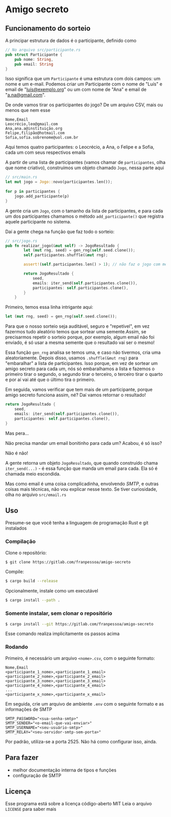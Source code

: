 # Amigo secreto

## Funcionamento do sorteio

A principar estrutura de dados é o participante, definido como 
```rust
// No arquivo src/participante.rs
pub struct Participante {
    pub nome: String,
    pub email: String
}
```

Isso significa que um `Participante` é uma estrutura com dois campos: um nome e um e-mail. Podemos criar um Participante com o nome de "Luís" e email de "luís@exemplo.org" ou um com nome de "Ana" e email de "a.na@gmail.com".
 
De onde vamos tirar os participantes do jogo? De um arquivo CSV, mais ou menos que nem esse

```csv
Nome,Email
Leocrécio,leo@gmail.com
Ana,ana.a@instituição.org
Felipe,filipão@hotmail.com
Sofia,sofia.sobrenome@uol.com.br

```
Aqui temos quatro participantes: o Leocrécio, a Ana, o Felipe e a Sofia, cada um com seus respectivos emails

A partir de uma lista de participantes (vamos chamar de `participantes`, olha que nome criativo), construímos um objeto chamado `Jogo`, nessa parte aqui

```rust
// src/main.rs
let mut jogo = Jogo::novo(participantes.len());
    
for p in participantes {
    jogo.add_participante(p)
}
```

A gente cria um `Jogo`, com o tamanho da lista de participantes, e para cada um dos participantes chamamos o método `add_participante()` que registra aquele participante no sistema. 

Daí a gente chega na função que faz todo o sorteio:
```rust
// src/jogo.rs
pub fn realizar_jogo(&mut self) -> JogoResultado {
        let (mut rng, seed) = gen_rng(self.seed.clone());
        self.participantes.shuffle(&mut rng);

        assert!(self.participantes.len() > 1); // não faz o jogo com menos de dois participantes

        return JogoResultado {
            seed,
            emails: iter_send(self.participantes.clone()),
            participantes: self.participantes.clone(),
        }
    }

```

Primeiro, temos essa linha intrigante aqui:
```rust
let (mut rng, seed) = gen_rng(self.seed.clone());
```
Para que o nosso sorteio seja auditável, seguro e "repetível", em vez fazermos tudo aleatório temos que sortear uma semente.Assim, se precisarmos repetir o sorteio porque, por exemplo, algum email não foi enviado, é só usar a mesma semente que o resultado vai ser o mesmo!

Essa função `gen_rng` analisa se temos uma, e caso não tivermos, cria uma aleatoriamente. Depois disso, usamos `.shuffle(&mut rng)` para "embaralhar" a lista de participantes. Isso porque, em vez de sortear um amigo secreto para cada um, nós só embaralhamos a lista e fazemos o primeiro tirar o segundo, o segundo tirar o terceiro, o terceiro tirar o quarto e por aí vai até que o último tira o primeiro.

Em seguida, vamos verificar que tem mais de um participante, porque amigo secreto funciona assim, né?
Daí vamos retornar o resultado!
```rust
return JogoResultado {
    seed,
    emails: iter_send(self.participantes.clone()),
    participantes: self.participantes.clone(),
}
```

Mas pera...

Não precisa mandar um email bonitinho para cada um?
Acabou, é só isso?

Não é não!

A gente retorna um objeto `JogoResultado`, que quando construído chama `iter_send(...)` - é essa função que manda um email para cada. Ela só é chamada meio escondida.

Mas como email é uma coisa complicadinha, envolvendo *SMTP*, e outras coisas mais técnicas, não vou explicar nesse texto. Se tiver curiosidade, olha no arquivo `src/email.rs`

## Uso
Presume-se que você tenha a linguagem de programação Rust e git instalados

### Compilação
Clone o repositório: 
```bash
$ git clone https://gitlab.com/franpessoa/amigo-secreto
```
Compile:
```bash
$ cargo build --release
```

Opcionalmente, instale como um executável
```bash
$ cargo install --path .
```

### Somente instalar, sem clonar o repositório
 ```bash
$ cargo install --git https://gitlab.com/franpessoa/amigo-secreto
```
Esse comando realiza implicitamente os passos acima

### Rodando
Primeiro, é necessário um arquivo `<nome>.csv`, com o seguinte formato:
```csv
Nome,Email
<participante_1_nome>,<participante_1_email>
<participante_2_nome>,<participante_2_email>
<participante_3_nome>,<participante_3_email>
<participante_4_nome>,<participante_4_email>
...
<participante_x_nome>,<participante_x_email>

```

Em seguida, crie um arquivo de ambiente `.env` com o seguinte formato e as informações de SMTP
```env
SMTP_PASSWORD="<sua-senha-smtp>"
SMTP_SENDER="<o-email-que-vai-enviar>"
SMTP_USERNAME="<seu-usuário-smtp>"
SMTP_RELAY="<seu-servidor-smtp-sem-porta>"
```
Por padrão, utiliza-se a porta 2525. Não há como configurar isso, ainda.

## Para fazer
 * melhor documentação interna de tipos e funções
 * configuração de SMTP

## Licença
Esse programa está sobre a licença código-aberto MIT
Leia o arquivo `LICENSE` para saber mais